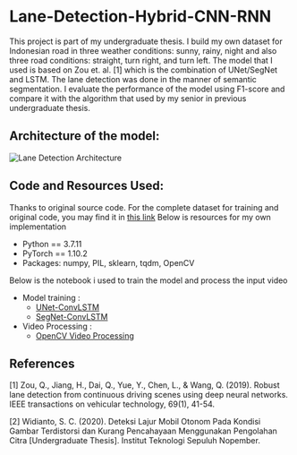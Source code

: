# Lane-Detection-Hybrid-CNN-RNN
This project is part of my undergraduate thesis. I build my own dataset for Indonesian road in three weather conditions: sunny, rainy, night and also three road conditions: straight, turn right, and turn left. The model that I used is based on Zou et. al. [1] which is the combination of UNet/SegNet and LSTM. The lane detection was done in the manner of semantic segmentation. I evaluate the performance of the model using F1-score and compare it with the algorithm that used by my senior in previous undergraduate thesis. 

## Architecture of the model:
![Lane Detection Architecture](https://user-images.githubusercontent.com/95354928/194760765-197392f5-0300-4322-8e4b-7c51a99c6474.png)

## Code and Resources Used:
Thanks to original source code. For the complete dataset for training and original code, you may find it in [this link](https://github.com/qinnzou/Robust-Lane-Detection)
Below is resources for my own implementation
- Python == 3.7.11
- PyTorch == 1.10.2
- Packages: numpy, PIL, sklearn, tqdm, OpenCV

Below is the notebook i used to train the model and process the input video
- Model training : 
  - [UNet-ConvLSTM](https://github.com/mcairlangga2/Lane-Detection-Hybrid-CNN-RNN/blob/main/UNet-ConvLSTM%20train.ipynb)
  - [SegNet-ConvLSTM](https://github.com/mcairlangga2/Lane-Detection-Hybrid-CNN-RNN/blob/main/SegNet-ConvLstm%20train.ipynb)
- Video Processing :
  - [OpenCV Video Processing](https://github.com/mcairlangga2/Lane-Detection-Hybrid-CNN-RNN/blob/main/VideoProcessingLaneDetection.ipynb)

## References
[1] Zou, Q., Jiang, H., Dai, Q., Yue, Y., Chen, L., & Wang, Q. (2019). Robust lane detection from continuous driving scenes using deep neural networks. IEEE transactions on vehicular technology, 69(1), 41-54.

[2] Widianto, S. C. (2020). Deteksi Lajur Mobil Otonom Pada Kondisi Gambar Terdistorsi dan Kurang Pencahayaan Menggunakan Pengolahan Citra [Undergraduate Thesis]. Institut Teknologi Sepuluh Nopember.

